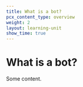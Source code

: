 ```yaml
---
title: What is a bot?
pcx_content_type: overview
weight: 2
layout: learning-unit
show_time: true
---
```


# What is a bot?

Some content.